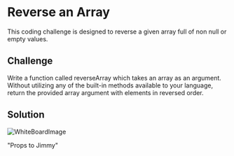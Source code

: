 # Reverse an Array
This coding challenge is designed to reverse a given array full of non null or empty values. 

## Challenge
Write a function called reverseArray which takes an array as an argument. Without utilizing any of the built-in methods available to your language, return the provided array argument with elements in reversed order.

## Solution
![WhiteBoardImage](/assets/401-WB-1.jpg)

"Props to Jimmy"